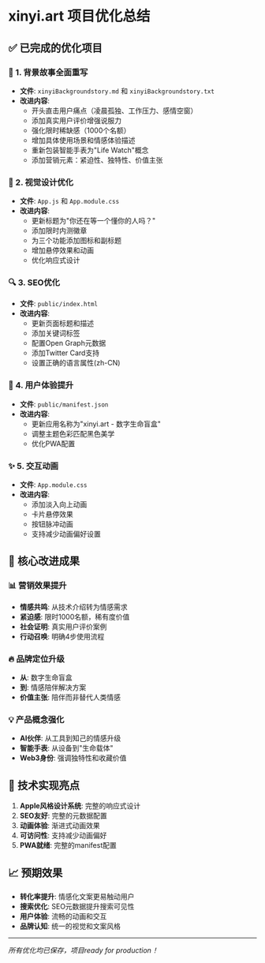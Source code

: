 # xinyi.art 项目优化总结

## ✅ 已完成的优化项目

### 📝 1. 背景故事全面重写
- **文件**: `xinyiBackgroundstory.md` 和 `xinyiBackgroundstory.txt`
- **改进内容**:
  - 开头直击用户痛点（凌晨孤独、工作压力、感情空窗）
  - 添加真实用户评价增强说服力
  - 强化限时稀缺感（1000个名额）
  - 增加具体使用场景和情感体验描述
  - 重新包装智能手表为"Life Watch"概念
  - 添加营销元素：紧迫性、独特性、价值主张

### 🎨 2. 视觉设计优化
- **文件**: `App.js` 和 `App.module.css`
- **改进内容**:
  - 更新标题为"你还在等一个懂你的人吗？"
  - 添加限时内测徽章
  - 为三个功能添加图标和副标题
  - 增加悬停效果和动画
  - 优化响应式设计

### 🔍 3. SEO优化
- **文件**: `public/index.html`
- **改进内容**:
  - 更新页面标题和描述
  - 添加关键词标签
  - 配置Open Graph元数据
  - 添加Twitter Card支持
  - 设置正确的语言属性(zh-CN)

### 📱 4. 用户体验提升
- **文件**: `public/manifest.json`
- **改进内容**:
  - 更新应用名称为"xinyi.art - 数字生命盲盒"
  - 调整主题色彩匹配黑色美学
  - 优化PWA配置

### ✨ 5. 交互动画
- **文件**: `App.module.css`
- **改进内容**:
  - 添加淡入向上动画
  - 卡片悬停效果
  - 按钮脉冲动画
  - 支持减少动画偏好设置

## 🎯 核心改进成果

### 📊 营销效果提升
- **情感共鸣**: 从技术介绍转为情感需求
- **紧迫感**: 限时1000名额，稀有度价值
- **社会证明**: 真实用户评价案例
- **行动召唤**: 明确4步使用流程

### 🔥 品牌定位升级
- **从**: 数字生命盲盒
- **到**: 情感陪伴解决方案
- **价值主张**: 陪伴而非替代人类情感

### 💡 产品概念强化
- **AI伙伴**: 从工具到知己的情感升级
- **智能手表**: 从设备到"生命载体"
- **Web3身份**: 强调独特性和收藏价值

## 🚀 技术实现亮点

1. **Apple风格设计系统**: 完整的响应式设计
2. **SEO友好**: 完整的元数据配置
3. **动画体验**: 渐进式动画效果
4. **可访问性**: 支持减少动画偏好
5. **PWA就绪**: 完整的manifest配置

## 📈 预期效果

- **转化率提升**: 情感化文案更易触动用户
- **搜索优化**: SEO元数据提升搜索可见性
- **用户体验**: 流畅的动画和交互
- **品牌认知**: 统一的视觉和文案风格

---

*所有优化均已保存，项目ready for production！*